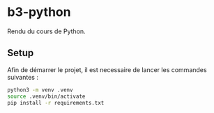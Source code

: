 # b3-python

Rendu du cours de Python.

## Setup

Afin de démarrer le projet, il est necessaire de lancer les commandes suivantes :

```bash
python3 -m venv .venv
source .venv/bin/activate
pip install -r requirements.txt
```
